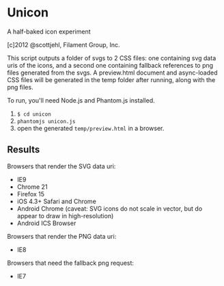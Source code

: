 # Unicon

A half-baked icon experiment

[c]2012 @scottjehl, Filament Group, Inc.

This script outputs a folder of svgs to 2 CSS files: one containing svg data uris of the icons, and a second one containing fallback references to png files generated from the svgs. A preview.html document and async-loaded CSS files will be generated in the temp folder after running, along with the png files.

To run, you'll need Node.js and Phantom.js installed.

1. `$ cd unicon`
2. `phantomjs unicon.js`
3. open the generated `temp/preview.html` in a browser.



## Results

Browsers that render the SVG data uri:
- IE9
- Chrome 21
- Firefox 15
- iOS 4.3+ Safari and Chrome
- Android Chrome (caveat: SVG icons do not scale in vector, but do appear to draw in high-resolution)
- Android ICS Browser

Browsers that render the PNG data uri:
- IE8


Browsers that need the fallback png request:
- IE7